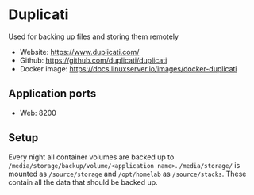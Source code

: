 # Duplicati

Used for backing up files and storing them remotely

- Website: https://www.duplicati.com/
- Github: https://github.com/duplicati/duplicati
- Docker image: https://docs.linuxserver.io/images/docker-duplicati

## Application ports

- Web: 8200

## Setup

Every night all container volumes are backed up to `/media/storage/backup/volume/<application name>`. `/media/storage/` is mounted as `/source/storage` and `/opt/homelab` as `/source/stacks`. These contain all the data that should be backed up.